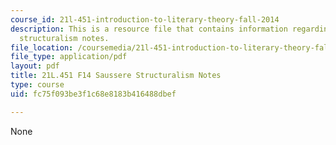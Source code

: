```yaml
---
course_id: 21l-451-introduction-to-literary-theory-fall-2014
description: This is a resource file that contains information regarding saussere
  structuralism notes.
file_location: /coursemedia/21l-451-introduction-to-literary-theory-fall-2014/fc75f093be3f1c68e8183b416488dbef_MIT21L_451F14_Notes_4.pdf
file_type: application/pdf
layout: pdf
title: 21L.451 F14 Saussere Structuralism Notes
type: course
uid: fc75f093be3f1c68e8183b416488dbef

---
```

None